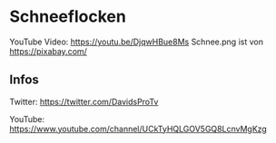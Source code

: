 # Schneeflocken

YouTube Video: https://youtu.be/DjqwHBue8Ms
Schnee.png ist von https://pixabay.com/

## Infos

Twitter: https://twitter.com/DavidsProTv

YouTube: https://www.youtube.com/channel/UCkTyHQLGOV5GQ8LcnvMgKzg
